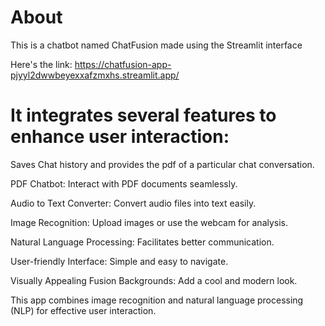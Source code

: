# About
This is a chatbot named ChatFusion made using the Streamlit interface

Here's the link: https://chatfusion-app-pjyyl2dwwbeyexxafzmxhs.streamlit.app/

# It integrates several features to enhance user interaction:

Saves Chat history and provides the pdf of a particular chat conversation.

PDF Chatbot: Interact with PDF documents seamlessly.

Audio to Text Converter: Convert audio files into text easily.

Image Recognition: Upload images or use the webcam for analysis.

Natural Language Processing: Facilitates better communication.

User-friendly Interface: Simple and easy to navigate.

Visually Appealing Fusion Backgrounds: Add a cool and modern look.

This app combines image recognition and natural language processing (NLP) for effective user interaction.
